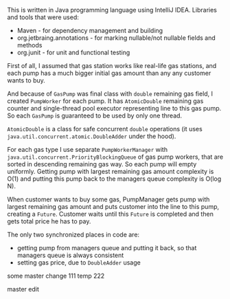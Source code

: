 This is written in Java programming language using IntelliJ IDEA. Libraries and tools that were used:
 * Maven - for dependency management and building
 * org.jetbraing.annotations - for marking nullable/not nullable fields and methods
 * org.junit - for unit and functional testing
 
First of all, I assumed that gas station works like real-life gas stations, and each pump has a much bigger initial gas amount than any any customer wants to buy.

And because of `GasPump` was final class with `double` remaining gas field, I created `PumpWorker` for each pump. It has `AtomicDouble` remaining gas counter and single-thread pool executor representing line to this gas pump. So each `GasPump` is guaranteed to be used by only one thread.

`AtomicDouble` is a class for safe concurrent `double` operations (it uses `java.util.concurrent.atomic.DoubleAdder` under the hood).

For each gas type I use separate `PumpWorkerManager` with `java.util.concurrent.PriorityBlockingQueue` of gas pump workers, that are sorted in descending remaining gas way. So each pump will empty uniformly. Getting pump with largest remaining gas amount complexity is O(1) and putting this pump back to the managers queue complexity is O(log N).

When customer wants to buy some gas, PumpManager gets pump with largest remaining gas amount and puts customer into the line to this pump, creating a `Future`. Customer waits until this `Future` is completed and then gets total price he has to pay.

The only two synchronized places in code are:
 * getting pump from managers queue and putting it back, so that managers queue is always consistent
 * setting gas price, due to `DoubleAdder` usage

some master change
111
temp 222

master edit
